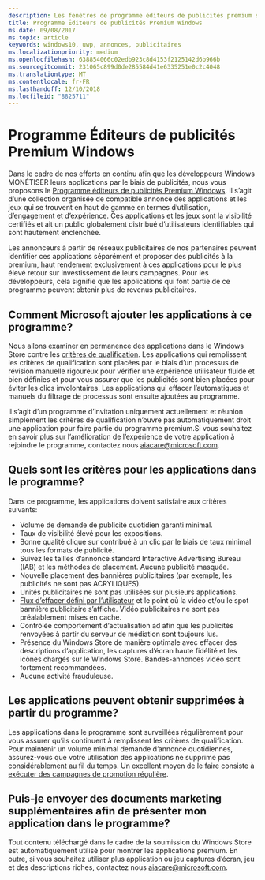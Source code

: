 ```yaml
---
description: Les fenêtres de programme éditeurs de publicités premium se compose d’une collection organisée d’applications compatible annonce qui peuvent cibler des réseaux publicitaires de l’espace avec premium, haut rendement des publicités. Dans ce programme, les applications sont haut de gamme en termes d’utilisation, d’engagement et d’expérience.
title: Programme Éditeurs de publicités Premium Windows
ms.date: 09/08/2017
ms.topic: article
keywords: windows10, uwp, annonces, publicitaires
ms.localizationpriority: medium
ms.openlocfilehash: 638854066c02edb923c8d4153f2125142d6b966b
ms.sourcegitcommit: 231065c899d0de285584d41e6335251e0c2c4048
ms.translationtype: MT
ms.contentlocale: fr-FR
ms.lasthandoff: 12/10/2018
ms.locfileid: "8825711"
---
```

# <a name="windows-premium-ads-publishers-program"></a>Programme Éditeurs de publicités Premium Windows

Dans le cadre de nos efforts en continu afin que les développeurs Windows MONÉTISER leurs applications par le biais de publicités, nous vous proposons le [Programme éditeurs de publicités Premium Windows](http://www.windowspremiumapps.com). Il s’agit d’une collection organisée de compatible annonce des applications et les jeux qui se trouvent en haut de gamme en termes d’utilisation, d’engagement et d’expérience. Ces applications et les jeux sont la visibilité certifiés et ait un public globalement distribué d’utilisateurs identifiables qui sont hautement enclenchée.

Les annonceurs à partir de réseaux publicitaires de nos partenaires peuvent identifier ces applications séparément et proposer des publicités à la premium, haut rendement exclusivement à ces applications pour le plus élevé retour sur investissement de leurs campagnes. Pour les développeurs, cela signifie que les applications qui font partie de ce programme peuvent obtenir plus de revenus publicitaires.

## <a name="how-does-microsoft-add-apps-to-this-program"></a>Comment Microsoft ajouter les applications à ce programme? 

Nous allons examiner en permanence des applications dans le Windows Store contre les [critères de qualification](#what-are-the-criteria-for-apps-in-the-program). Les applications qui remplissent les critères de qualification sont placées par le biais d’un processus de révision manuelle rigoureux pour vérifier une expérience utilisateur fluide et bien définies et pour vous assurer que les publicités sont bien placées pour éviter les clics involontaires. Les applications qui effacer l’automatiques et manuels du filtrage de processus sont ensuite ajoutées au programme.

Il s’agit d’un programme d’invitation uniquement actuellement et réunion simplement les critères de qualification n’ouvre pas automatiquement droit une application pour faire partie du programme premium.Si vous souhaitez en savoir plus sur l’amélioration de l’expérience de votre application à rejoindre le programme, contactez nous aiacare@microsoft.com.

## <a name="what-are-the-criteria-for-apps-in-the-program"></a>Quels sont les critères pour les applications dans le programme?

Dans ce programme, les applications doivent satisfaire aux critères suivants:

* Volume de demande de publicité quotidien garanti minimal. 
* Taux de visibilité élevé pour les expositions. 
* Bonne qualité clique sur contribué à un clic par le biais de taux minimal tous les formats de publicité. 
* Suivez les tailles d’annonce standard Interactive Advertising Bureau (IAB) et les méthodes de placement. Aucune publicité masquée.
* Nouvelle placement des bannières publicitaires (par exemple, les publicités ne sont pas ACRYLIQUES).
* Unités publicitaires ne sont pas utilisées sur plusieurs applications.
* [Flux d’effacer défini par l’utilisateur](https://blogs.windows.com/buildingapps/2017/08/31/best-practices-using-video-ads-windows-apps/) et le point où la vidéo et/ou le spot bannière publicitaire s’affiche. Vidéo publicitaires ne sont pas préalablement mises en cache. 
* Contrôlée comportement d’actualisation ad afin que les publicités renvoyées à partir du serveur de médiation sont toujours lus.
* Présence du Windows Store de manière optimale avec effacer des descriptions d’application, les captures d’écran haute fidélité et les icônes chargés sur le Windows Store. Bandes-annonces vidéo sont fortement recommandées.
* Aucune activité frauduleuse.

## <a name="can-apps-get-removed-from-the-program"></a>Les applications peuvent obtenir supprimées à partir du programme?

Les applications dans le programme sont surveillées régulièrement pour vous assurer qu’ils continuent à remplissent les critères de qualification. Pour maintenir un volume minimal demande d’annonce quotidiennes, assurez-vous que votre utilisation des applications ne supprime pas considérablement au fil du temps. Un excellent moyen de le faire consiste à [exécuter des campagnes de promotion régulière](https://developer.microsoft.com/en-us/store/promote-your-apps).

## <a name="can-i-provide-additional-marketing-material-to-showcase-my-app-in-the-program"></a>Puis-je envoyer des documents marketing supplémentaires afin de présenter mon application dans le programme? 

Tout contenu téléchargé dans le cadre de la soumission du Windows Store est automatiquement utilisé pour montrer les applications premium. En outre, si vous souhaitez utiliser plus application ou jeu captures d’écran, jeu et des descriptions riches, contactez nous aiacare@microsoft.com.
